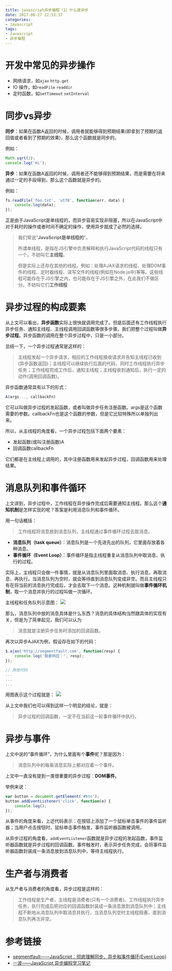```yaml
---
title: javascript异步编程（1）什么是异步
date: 2017-06-27 22:53:17
categories:
- Javascript
tags:
- Javascript
- 异步编程
---
```


# 开发中常见的异步操作
* 网络请求，如`ajax` `http.get`
* IO 操作，如`readFile` `readdir`
* 定时函数，如`setTimeout` `setInterval`

 <!-- more -->

# 同步vs异步

**同步**：如果在函数A返回的时候，调用者就能够得到预期结果(即拿到了预期的返回值或者看到了预期的效果)，那么这个函数就是同步的。

例如：
```javascript
Math.sqrt(2);
console.log('Hi');

```
**异步**：如果在函数A返回的时候，调用者还不能够得到预期结果，而是需要在将来通过一定的手段得到，那么这个函数就是异步的。  

例如：
```javascript
fs.readFile('foo.txt', 'utf8', function(err, data) {
    console.log(data);
});
```
正是由于JavaScript是单线程的，而异步容易实现非阻塞，所以在JavaScript中对于耗时的操作或者时间不确定的操作，使用异步就成了必然的选择。

> 我们常说“**JavaScript是单线程的**”。
>
> 所谓单线程，是指在JS引擎中负责解释和执行JavaScript代码的线程只有一个。不妨叫它**主线程**。
>
> 但是实际上还存在其他的线程。例如：处理AJAX请求的线程、处理DOM事件的线程、定时器线程、读写文件的线程(例如在Node.js中)等等。这些线程可能存在于JS引擎之内，也可能存在于JS引擎之外，在此我们不做区分。不妨叫它们**工作线程**

# 异步过程的构成要素
从上文可以看出，**异步函数**实际上很快就调用完成了。但是后面还有工作线程执行异步任务、通知主线程、主线程调用回调函数等很多步骤。我们把整个过程叫做**异步过程**。异步函数的调用在整个异步过程中，只是一小部分。 

总结一下，一个异步过程通常是这样的：

> 主线程发起一个异步请求，相应的工作线程接收请求并告知主线程已收到(异步函数返回)；主线程可以继续执行后面的代码，同时工作线程执行异步任务；工作线程完成工作后，通知主线程；主线程收到通知后，执行一定的动作(调用回调函数)。  

异步函数通常具有以下的形式：

```javascript
A(args..., callbackFn)
```
它可以叫做异步过程的发起函数，或者叫做异步任务注册函数。args是这个函数需要的参数。callbackFn也是这个函数的参数，但是它比较特殊所以单独列出来。

所以，从主线程的角度看，一个异步过程包括下面两个要素：

* 发起函数(或叫注册函数)A
* 回调函数callbackFn  

它们都是在主线程上调用的，其中注册函数用来发起异步过程，回调函数用来处理结果。

# 消息队列和事件循环

上文讲到，异步过程中，工作线程在异步操作完成后需要通知主线程。那么这个**通知机制**是怎样实现的呢？答案是利用消息队列和事件循环。

用一句话概括：

>工作线程将消息放到消息队列，主线程通过事件循环过程去取消息。

* **消息队列（task queue）**：消息队列是一个先进先出的队列，它里面存放着各种消息。
* **事件循环（Event Loop）**：事件循环是指主线程重复从消息队列中取消息、执行的过程。

实际上，主线程只会做一件事情，就是从消息队列里面取消息、执行消息，再取消息、再执行。当消息队列为空时，就会等待直到消息队列变成非空。而且主线程只有在将当前的消息执行完成后，才会去取下一个消息。这种机制就叫做**事件循环机制**，取一个消息并执行的过程叫做一次循环。

主线程和任务队列示意图：
![](/images/javascript/js-task-queue.jpg)


那么，消息队列中放的消息具体是什么东西？消息的具体结构当然跟具体的实现有关，但是为了简单起见，我们可以认为

> 消息就是注册异步任务时添加的回调函数。 

再次以异步AJAX为例，假设存在如下的代码：
```javascript
$.ajax('http://segmentfault.com', function(resp) {
    console.log('我是响应：', resp);
});

// 其他代码
...
...
...
```
用图表示这个过程就是：
![](/images/javascript/js-ajax-process.png)

从上文中我们也可以得到这样一个明显的结论，就是：

> 异步过程的回调函数，一定不在当前这一轮事件循环中执行。

# 异步与事件
上文中说的“事件循环”，为什么里面有个**事件**呢？那是因为：

> 消息队列中的每条消息实际上都对应着一个事件。

上文中一直没有提到一类很重要的异步过程：**DOM事件**。

举例来说：
```javascript
var button = document.getElement('#btn');
button.addEventListener('click', function(e) {
    console.log();
});
```
从事件的角度来看，上述代码表示：在按钮上添加了一个鼠标单击事件的事件监听器；当用户点击按钮时，鼠标单击事件触发，事件监听器函数被调用。  

从异步过程的角度看，`addEventListener`函数就是异步过程的发起函数，事件监听器函数就是异步过程的回调函数。事件触发时，表示异步任务完成，会将事件监听器函数封装成一条消息放到消息队列中，等待主线程执行。

# 生产者与消费者

从生产者与消费者的角度看，异步过程是这样的：

> 工作线程是生产者，主线程是消费者(只有一个消费者)。工作线程执行异步任务，执行完成后把对应的回调函数封装成一条消息放到消息队列中；主线程不断地从消息队列中取消息并执行，当消息队列空时主线程阻塞，直到消息队列再次非空。

# 参考链接
- [segmentfault——JavaScript：彻底理解同步、异步和事件循环(Event Loop)](https://segmentfault.com/a/1190000004322358)
- [一波——JavaScript 异步编程学习笔记](https://github.com/riskers/blog/issues/22)
